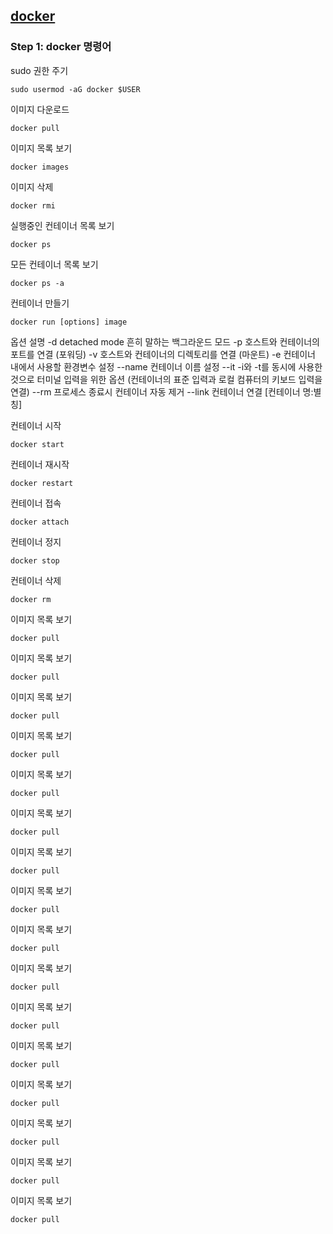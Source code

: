 ## [docker](https://www.docker.com/)

### Step 1: docker 명령어


sudo 권한 주기
```
sudo usermod -aG docker $USER
```


이미지 다운로드
```
docker pull 
```


이미지 목록 보기
```
docker images
```


이미지 삭제
```
docker rmi 
```


실행중인 컨테이너 목록 보기
```
docker ps
```


모든 컨테이너 목록 보기
```
docker ps -a
```


컨테이너 만들기
```
docker run [options] image
```


옵션	설명
-d	      detached mode 흔히 말하는 백그라운드 모드
-p	      호스트와 컨테이너의 포트를 연결 (포워딩)
-v	       호스트와 컨테이너의 디렉토리를 연결 (마운트)
-e	      컨테이너 내에서 사용할 환경변수 설정
--name	  컨테이너 이름 설정
--it	    -i와 -t를 동시에 사용한 것으로 터미널 입력을 위한 옵션 (컨테이너의 표준 입력과 로컬 컴퓨터의 키보드 입력을 연결)
--rm	    프로세스 종료시 컨테이너 자동 제거
--link	  컨테이너 연결 [컨테이너 명:별칭]


컨테이너 시작
```
docker start 
```


컨테이너 재시작
```
docker restart 
```


컨테이너 접속
```
docker attach 
```


컨테이너 정지
```
docker stop 
```


컨테이너 삭제
```
docker rm 
```


이미지 목록 보기
```
docker pull 
```


이미지 목록 보기
```
docker pull 
```


이미지 목록 보기
```
docker pull 
```


이미지 목록 보기
```
docker pull 
```


이미지 목록 보기
```
docker pull 
```


이미지 목록 보기
```
docker pull 
```


이미지 목록 보기
```
docker pull 
```


이미지 목록 보기
```
docker pull 
```


이미지 목록 보기
```
docker pull 
```


이미지 목록 보기
```
docker pull 
```


이미지 목록 보기
```
docker pull 
```


이미지 목록 보기
```
docker pull 
```


이미지 목록 보기
```
docker pull 
```


이미지 목록 보기
```
docker pull 
```


이미지 목록 보기
```
docker pull 
```


이미지 목록 보기
```
docker pull 
```
